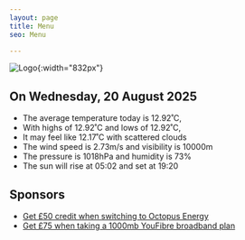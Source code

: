 ```yaml
---
layout: page
title: Menu
seo: Menu

---
```


![Logo](/images/logo.jpg){:width="832px"}

<!-- weather_marker starts -->
## On Wednesday, 20 August 2025

- The average temperature today is 12.92˚C,
- With highs of 12.92˚C and lows of 12.92˚C,
- It may feel like 12.17˚C with scattered clouds
- The wind speed is 2.73m/s and visibility is 10000m
- The pressure is 1018hPa and humidity is 73%
- The sun will rise at 05:02 and set at 19:20

<!-- weather_marker ends -->

## Sponsors

- [Get £50 credit when switching to Octopus Energy](https://bit.ly/3oD1nnS)
- [Get £75 when taking a 1000mb YouFibre broadband plan](https://aklam.io/91zWhU?)
